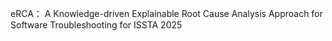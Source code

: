 eRCA： A Knowledge-driven Explainable Root Cause Analysis Approach for Software Troubleshooting
for ISSTA 2025
